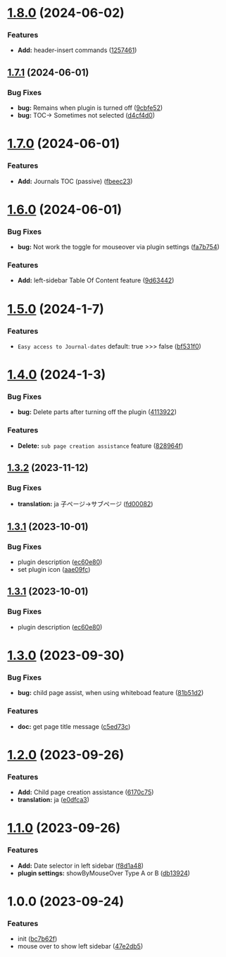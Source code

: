 # [1.8.0](https://github.com/YU000jp/logseq-plugin-left-sidebar-enhance/compare/v1.7.1...v1.8.0) (2024-06-02)


### Features

* **Add:** header-insert commands ([1257461](https://github.com/YU000jp/logseq-plugin-left-sidebar-enhance/commit/12574618c141c90039c7fa6e3561af72304d7c8c))

## [1.7.1](https://github.com/YU000jp/logseq-plugin-left-sidebar-enhance/compare/v1.7.0...v1.7.1) (2024-06-01)


### Bug Fixes

* **bug:** Remains when plugin is turned off ([9cbfe52](https://github.com/YU000jp/logseq-plugin-left-sidebar-enhance/commit/9cbfe528db3f23ee8795a7f64aad49b28bbfa5b2))
* **bug:** TOC-> Sometimes not selected ([d4cf4d0](https://github.com/YU000jp/logseq-plugin-left-sidebar-enhance/commit/d4cf4d0332742fbc4a9eb5b2791274de0b6868c1))

# [1.7.0](https://github.com/YU000jp/logseq-plugin-left-sidebar-enhance/compare/v1.6.0...v1.7.0) (2024-06-01)


### Features

* **Add:** Journals TOC (passive) ([fbeec23](https://github.com/YU000jp/logseq-plugin-left-sidebar-enhance/commit/fbeec2390d3c140a7338e0562a4819a3b3a88c02))

# [1.6.0](https://github.com/YU000jp/logseq-plugin-left-sidebar-enhance/compare/v1.5.0...v1.6.0) (2024-06-01)


### Bug Fixes

* **bug:** Not work the toggle for mouseover via plugin settings ([fa7b754](https://github.com/YU000jp/logseq-plugin-left-sidebar-enhance/commit/fa7b754f0161b6ab57f079e95506b1e097e7f4b5))


### Features

* **Add:** left-sidebar Table Of Content feature ([9d63442](https://github.com/YU000jp/logseq-plugin-left-sidebar-enhance/commit/9d63442c7b4cf29a63c60ee5328f4fbb8de8391e))

# [1.5.0](https://github.com/YU000jp/logseq-plugin-left-sidebar-enhance/compare/v1.4.0...v1.5.0) (2024-1-7)


### Features

* `Easy access to Journal-dates` default: true >>> false ([bf531f0](https://github.com/YU000jp/logseq-plugin-left-sidebar-enhance/commit/bf531f00d7ef50d25dd0d3c3064cd64b2c2ea133))

# [1.4.0](https://github.com/YU000jp/logseq-plugin-left-sidebar-enhance/compare/v1.3.2...v1.4.0) (2024-1-3)


### Bug Fixes

* **bug:** Delete parts after turning off the plugin ([4113922](https://github.com/YU000jp/logseq-plugin-left-sidebar-enhance/commit/41139220f868b99e4c554d1c280db2f5ff908660))


### Features

* **Delete:** `sub page creation assistance` feature ([828964f](https://github.com/YU000jp/logseq-plugin-left-sidebar-enhance/commit/828964f4ebcc1b9d779b8f1d12350910311792a9))

## [1.3.2](https://github.com/YU000jp/logseq-plugin-left-sidebar-enhance/compare/v1.3.1...v1.3.2) (2023-11-12)


### Bug Fixes

* **translation:** ja 子ページ→サブページ ([fd00082](https://github.com/YU000jp/logseq-plugin-left-sidebar-enhance/commit/fd00082f840346965204ca42182fc5e5ea46f45e))

## [1.3.1](https://github.com/YU000jp/logseq-plugin-left-sidebar-enhance/compare/v1.3.0...v1.3.1) (2023-10-01)


### Bug Fixes

* plugin description ([ec60e80](https://github.com/YU000jp/logseq-plugin-left-sidebar-enhance/commit/ec60e8042153f3eeb91205ac7839d83d11221842))
* set plugin icon ([aae09fc](https://github.com/YU000jp/logseq-plugin-left-sidebar-enhance/commit/aae09fc28c890eb1f2ec8e971bbfa1bc4015ad03))

## [1.3.1](https://github.com/YU000jp/logseq-plugin-left-sidebar-enhance/compare/v1.3.0...v1.3.1) (2023-10-01)


### Bug Fixes

* plugin description ([ec60e80](https://github.com/YU000jp/logseq-plugin-left-sidebar-enhance/commit/ec60e8042153f3eeb91205ac7839d83d11221842))

# [1.3.0](https://github.com/YU000jp/logseq-plugin-left-sidebar-enhance/compare/v1.2.0...v1.3.0) (2023-09-30)


### Bug Fixes

* **bug:** child page assist, when using whiteboad feature ([81b51d2](https://github.com/YU000jp/logseq-plugin-left-sidebar-enhance/commit/81b51d214967e56ceb123a86d2bae379cbcb9318))


### Features

* **doc:** get page title message ([c5ed73c](https://github.com/YU000jp/logseq-plugin-left-sidebar-enhance/commit/c5ed73c36994bb5e067b8ef459c33fa05b89b4df))

# [1.2.0](https://github.com/YU000jp/logseq-plugin-left-sidebar-enhance/compare/v1.1.0...v1.2.0) (2023-09-26)


### Features

* **Add:** Child page creation assistance ([6170c75](https://github.com/YU000jp/logseq-plugin-left-sidebar-enhance/commit/6170c75b5111151c5fe416dfbedc15c89270e085))
* **translation:** ja ([e0dfca3](https://github.com/YU000jp/logseq-plugin-left-sidebar-enhance/commit/e0dfca3dd27c114b2f1b1c4e5941c8c16adb99e0))

# [1.1.0](https://github.com/YU000jp/logseq-plugin-left-sidebar-enhance/compare/v1.0.0...v1.1.0) (2023-09-26)


### Features

* **Add:** Date selector in left sidebar ([f8d1a48](https://github.com/YU000jp/logseq-plugin-left-sidebar-enhance/commit/f8d1a48442086d9d85d0902eacc7a3334bff3cdb))
* **plugin settings:** showByMouseOver Type A or B ([db13924](https://github.com/YU000jp/logseq-plugin-left-sidebar-enhance/commit/db1392447c64cca3f0851945b4a23d9ae80108f4))


# 1.0.0 (2023-09-24)


### Features

* init ([bc7b62f](https://github.com/YU000jp/logseq-plugin-left-sidebar-enhance/commit/bc7b62f7a0ee24ec3a846cb98bbab5f13c436cc8))
* mouse over to show left sidebar ([47e2db5](https://github.com/YU000jp/logseq-plugin-left-sidebar-enhance/commit/47e2db5c165de6a15e5bb8446e34d02b6bfb0929))
